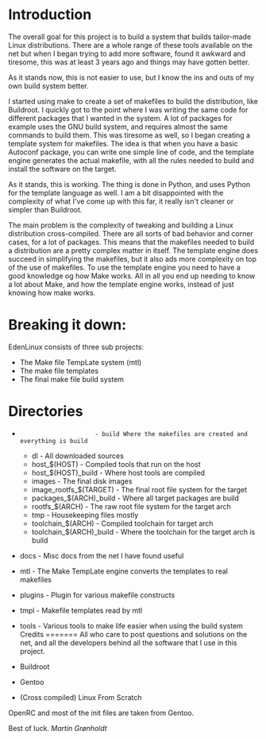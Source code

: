 Introduction
============

The overall goal for this project is to build a system that builds tailor-made 
Linux distributions. There are a whole range of these tools available on the net
but when I began trying to add more software, found it awkward and tiresome, 
this was at least 3 years ago and things may have gotten better.

As it stands now, this is not easier to use, but I know the ins and outs of
my own build system better.

I started using make to create a set of makefiles to build the distribution, 
like Buildroot. I quickly got to the point where I was writing the same code for
different packages that I wanted in the system. A lot of packages for example 
uses the GNU build system, and requires almost the same commands to build them.
This was tiresome as well, so I began creating a template system for makefiles.
The idea is that when you have a basic Autoconf package, you can write one
simple line of code, and the template engine generates the actual makefile,
with all the rules needed to build and install the software on the target.

As it stands, this is working. The thing is done in Python, and uses Python for
the template language as well. I am a bit disappointed with the complexity of what
I've come up with this far, it really isn't cleaner or simpler than Buildroot.

The main problem is the complexity of tweaking and building a Linux distribution
cross-compiled. There are all sorts of bad behavior and corner cases, for a lot
of packages. This means that the makefiles needed to build a distribution are a
pretty complex matter in itself. The template engine does succeed in simplifying
the makefiles, but it also ads more complexity on top of the use of makefiles.
To use the template engine you need to have a good knowledge og how Make works.
All in all you end up needing to know a lot about Make, and how the template
engine works, instead of just knowing how make works.

Breaking it down:
=================
EdenLinux consists of three sub projects:
 * The Make file TempLate system (mtl)
 * The make file templates
 * The final make file build system

Directories
===========
 *                          - build Where the makefiles are created and everything is build
 	* dl                      - All downloaded sources
 	* host_$(HOST)            - Compiled tools that run on the host
 	* host_$(HOST)_build      - Where host tools are compiled
 	* images                  - The final disk images
 	* image_rootfs_$(TARGET)  - The final root file system for the target
 	* packages_$(ARCH)_build  - Where all target packages are build
 	* rootfs_$(ARCH)          - The raw root file system for the target arch
 	* tmp                     - Housekeeping files mostly
 	* toolchain_$(ARCH)       - Compiled toolchain for target arch
 	* toolchain_$(ARCH)_build - Where the toolchain for the target arch is build
 * docs	                    - Misc docs from the net I have found useful
 * mtl                      - The Make TempLate engine converts the templates 
                              to real makefiles 
 * plugins	                - Plugin for various makefile constructs
 * tmpl	                    - Makefile templates read by mtl
 * tools	                - Various tools to make life easier when using the
                              build system
Credits
=======
All who care to post questions and solutions on the net, and all the developers
behind all the software that I use in this project.
 
 * Buildroot
 * Gentoo
 * (Cross compiled) Linux From Scratch
 
OpenRC and most of the init files are taken from Gentoo.

Best of luck.
*Martin Grønholdt*
